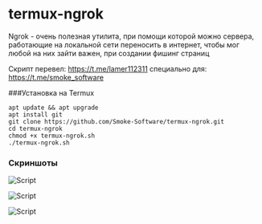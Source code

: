 # termux-ngrok
Ngrok - очень полезная утилита, при помощи которой можно сервера, работающие на локальной сети переносить в интернет, чтобы мог любой на них зайти
важен, при создании фишинг страниц

Скрипт перевел: https://t.me/lamer112311 специально для: https://t.me/smoke_software

###Установка на Termux
```
apt update && apt upgrade
apt install git
git clone https://github.com/Smoke-Software/termux-ngrok.git
cd termux-ngrok
chmod +x termux-ngrok.sh
./termux-ngrok.sh
```
### Скриншоты

<p align="centre">
<img src="https://ibb.co/wQrmMbY" alt="Script">
</p>

<p align="centre">
<img src="https://ibb.co/nnwQtvV" alt="Script">
</p>

<p align="centre">
<img src="https://i.imgur.com/m80I9UB.png" alt="Script">
</p>



